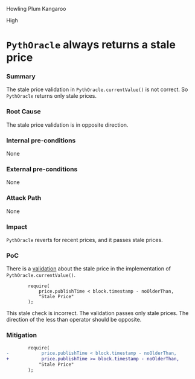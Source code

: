 Howling Plum Kangaroo

High

# `PythOracle` always returns a stale price

### Summary

The stale price validation in `PythOracle.currentValue()` is not correct. So `PythOracle` returns only stale prices.

### Root Cause

The stale price validation is in opposite direction.

### Internal pre-conditions

None

### External pre-conditions

None

### Attack Path

None

### Impact

`PythOracle` reverts for recent prices, and it passes stale prices.

### PoC

There is a [validation](https://github.com/sherlock-audit/2024-11-oku/blob/main/oku-custom-order-types/contracts/oracle/External/PythOracle.sol#L28-L31) about the stale price in the implementation of `PythOracle.currentValue()`.

```solidity
        require(
            price.publishTime < block.timestamp - noOlderThan,
            "Stale Price"
        );
```

This stale check is incorrect. The validation passes only stale prices. The direction of the less than operator should be opposite. 

### Mitigation

```diff
        require(
-            price.publishTime < block.timestamp - noOlderThan,
+            price.publishTime >= block.timestamp - noOlderThan,
            "Stale Price"
        );
```